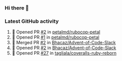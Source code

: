 ### Hi there 👋


### Latest GitHub activity
<!--START_SECTION:activity-->
1. 💪 Opened PR [#2](https://github.com/petalmd/rubocop-petal/pull/2) in [petalmd/rubocop-petal](https://github.com/petalmd/rubocop-petal)
2. 💪 Opened PR [#1](https://github.com/petalmd/rubocop-petal/pull/1) in [petalmd/rubocop-petal](https://github.com/petalmd/rubocop-petal)
3. 🎉 Merged PR [#2](https://github.com/Bhacaz/Advent-of-Code-Slack/pull/2) in [Bhacaz/Advent-of-Code-Slack](https://github.com/Bhacaz/Advent-of-Code-Slack)
4. 💪 Opened PR [#2](https://github.com/Bhacaz/Advent-of-Code-Slack/pull/2) in [Bhacaz/Advent-of-Code-Slack](https://github.com/Bhacaz/Advent-of-Code-Slack)
5. 💪 Opened PR [#27](https://github.com/tagliala/coveralls-ruby-reborn/pull/27) in [tagliala/coveralls-ruby-reborn](https://github.com/tagliala/coveralls-ruby-reborn)
<!--END_SECTION:activity-->

<!--
**Bhacaz/bhacaz** is a ✨ _special_ ✨ repository because its `README.md` (this file) appears on your GitHub profile.

Here are some ideas to get you started:

- 🔭 I’m currently working on ...
- 🌱 I’m currently learning ...
- 👯 I’m looking to collaborate on ...
- 🤔 I’m looking for help with ...
- 💬 Ask me about ...
- 📫 How to reach me: ...
- 😄 Pronouns: ...
- ⚡ Fun fact: ...
-->
